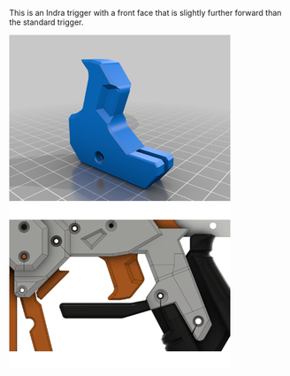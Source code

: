 This is an Indra trigger with a front face that is slightly further forward than the standard trigger.

<img src="images/ThickerIndraTrigger.png" style="width:400px;">

<img src="images/ThickerIndraTrigger1.png" style="width:400px;">
